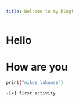 ```yaml
---
title: Welcome to my blog!
---
```


# Hello 

<h1> How are you </h1>

```bash
print("nikos lakamas")

-[x] first activity 
